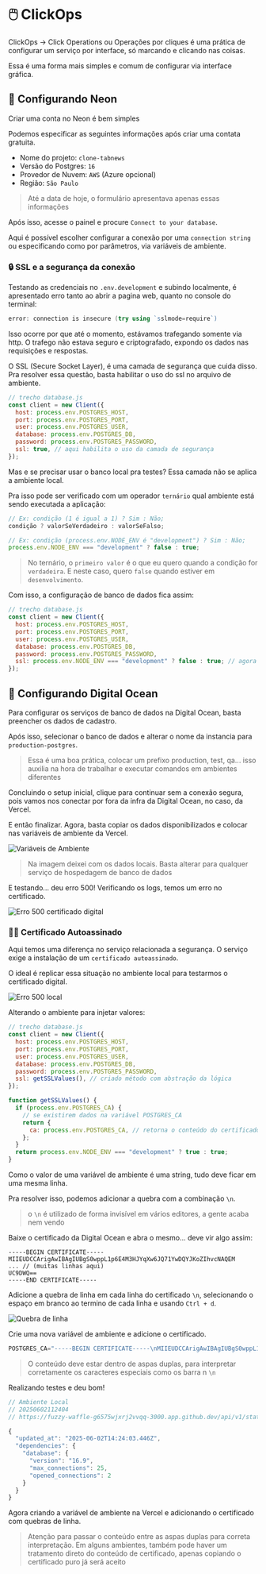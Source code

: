 # 🖱️ ClickOps

ClickOps -> Click Operations ou Operações por cliques é uma prática de configurar um serviço por interface, só marcando e clicando nas coisas.

Essa é uma forma mais simples e comum de configurar via interface gráfica.

## 🐘 Configurando Neon

Criar uma conta no Neon é bem simples

Podemos especificar as seguintes informações após criar uma contata gratuita.

- Nome do projeto: `clone-tabnews`
- Versão do Postgres: `16`
- Provedor de Nuvem: `AWS` (Azure opcional)
- Região: `São Paulo`

> Até a data de hoje, o formulário apresentava apenas essas informações

Após isso, acesse o painel e procure `Connect to your database`.

Aqui é possível escolher configurar a conexão por uma `connection string` ou especificando como por parâmetros, via variáveis de ambiente.

### 🔒 SSL e a segurança da conexão

Testando as credenciais no `.env.development` e subindo localmente, é apresentado erro tanto ao abrir a pagina web, quanto no console do terminal:

```powershell
error: connection is insecure (try using `sslmode=require`)
```

Isso ocorre por que até o momento, estávamos trafegando somente via http. O trafego não estava seguro e criptografado, expondo os dados nas requisições e respostas.

O SSL (Secure Socket Layer), é uma camada de segurança que cuida disso. Pra resolver essa questão, basta habilitar o uso do ssl no arquivo de ambiente.

```js
// trecho database.js
const client = new Client({
  host: process.env.POSTGRES_HOST,
  port: process.env.POSTGRES_PORT,
  user: process.env.POSTGRES_USER,
  database: process.env.POSTGRES_DB,
  password: process.env.POSTGRES_PASSWORD,
  ssl: true, // aqui habilita o uso da camada de segurança
});
```

Mas e se precisar usar o banco local pra testes? Essa camada não se aplica a ambiente local.

Pra isso pode ser verificado com um operador `ternário` qual ambiente está sendo executada a aplicação:

```js
// Ex: condição (1 é igual a 1) ? Sim : Não;
condição ? valorSeVerdadeiro : valorSeFalso;

// Ex: condição (process.env.NODE_ENV é "development") ? Sim : Não;
process.env.NODE_ENV === "development" ? false : true;
```

> No ternário, o `primeiro valor` é o que eu quero quando a condição for `verdadeira`. E neste caso, quero `false` quando estiver em `desenvolvimento`.

Com isso, a configuração de banco de dados fica assim:

```js
// trecho database.js
const client = new Client({
  host: process.env.POSTGRES_HOST,
  port: process.env.POSTGRES_PORT,
  user: process.env.POSTGRES_USER,
  database: process.env.POSTGRES_DB,
  password: process.env.POSTGRES_PASSWORD,
  ssl: process.env.NODE_ENV === "development" ? false : true; // agora é feita verificação do ambiente
});
```

## 🌊 Configurando Digital Ocean

Para configurar os serviços de banco de dados na Digital Ocean, basta preencher os dados de cadastro.

Após isso, selecionar o banco de dados e alterar o nome da instancia para `production-postgres`.

> Essa é uma boa prática, colocar um prefixo production, test, qa... isso auxilia na hora de trabalhar e executar comandos em ambientes diferentes

Concluindo o setup inicial, clique para continuar sem a conexão segura, pois vamos nos conectar por fora da infra da Digital Ocean, no caso, da Vercel.

E então finalizar. Agora, basta copiar os dados disponibilizados e colocar nas variáveis de ambiente da Vercel.

![Variáveis de Ambiente](img/vercel-variaveis-de-ambiente.png)

> Na imagem deixei com os dados locais. Basta alterar para qualquer serviço de hospedagem de banco de dados

E testando... deu erro 500! Verificando os logs, temos um erro no certificado.

![Erro 500 certificado digital](img/erro-500-vercel-digital-ocean-ca.png)

### ✍🏻 Certificado Autoassinado

Aqui temos uma diferença no serviço relacionada a segurança. O serviço exige a instalação de um `certificado autoassinado`.

O ideal é replicar essa situação no ambiente local para testarmos o certificado digital.

![Erro 500 local](img/erro500-local-cert.png)

Alterando o ambiente para injetar valores:

```js
// trecho database.js
const client = new Client({
  host: process.env.POSTGRES_HOST,
  port: process.env.POSTGRES_PORT,
  user: process.env.POSTGRES_USER,
  database: process.env.POSTGRES_DB,
  password: process.env.POSTGRES_PASSWORD,
  ssl: getSSLValues(), // criado método com abstração da lógica
});

function getSSLValues() {
  if (process.env.POSTGRES_CA) {
    // se existirem dados na variável POSTGRES_CA
    return {
      ca: process.env.POSTGRES_CA, // retorna o conteúdo do certificado dentro da propriedade
    };
  }
  return process.env.NODE_ENV === "development" ? true : true;
}
```

Como o valor de uma variável de ambiente é uma string, tudo deve ficar em uma mesma linha.

Pra resolver isso, podemos adicionar a quebra com a combinação `\n`.

> o `\n` é utilizado de forma invisível em vários editores, a gente acaba nem vendo

Baixe o certificado da Digital Ocean e abra o mesmo... deve vir algo assim:

```
-----BEGIN CERTIFICATE-----
MIIEUDCCArigAwIBAgIUBgS0wppL1p6E4M3HJYqXw6JQ71YwDQYJKoZIhvcNAQEM
... // (muitas linhas aqui)
UC9DWQ==
-----END CERTIFICATE-----

```

Adicione a quebra de linha em cada linha do certificado `\n`, selecionando o espaço em branco ao termino de cada linha e usando `Ctrl + d`.

![Quebra de linha](img/quebra-de-linha-cert.png)

Crie uma nova variável de ambiente e adicione o certificado.

```powershell
POSTGRES_CA="-----BEGIN CERTIFICATE-----\nMIIEUDCCArigAwIBAgIUBgS0wppL1p6E4...string-longa...==\n-----END CERTIFICATE-----\n";
```

> O conteúdo deve estar dentro de aspas duplas, para interpretar corretamente os caracteres especiais como os barra n `\n`

Realizando testes e deu bom!

```js
// Ambiente Local
// 20250602112404
// https://fuzzy-waffle-g6575wjxrj2vvqq-3000.app.github.dev/api/v1/status

{
  "updated_at": "2025-06-02T14:24:03.446Z",
  "dependencies": {
    "database": {
      "version": "16.9",
      "max_connections": 25,
      "opened_connections": 2
    }
  }
}
```

Agora criando a variável de ambiente na Vercel e adicionando o certificado com quebras de linha.

> Atenção para passar o conteúdo entre as aspas duplas para correta interpretação.
> Em alguns ambientes, também pode haver um tratamento direto do conteúdo de certificado, apenas copiando
> o certificado puro já será aceito
